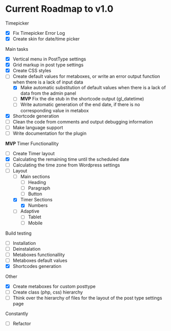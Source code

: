 # Current Roadmap to v1.0

Timepicker
- [x] Fix Timepicker Error Log
- [x] Create skin for date/time picker
  
Main tasks
- [x] Vertical menu in PostType settings
- [x] Grid markup in post type settings
- [x] Create CSS styles
- [ ] Create default values for metaboxes, or write an error output function when there is a lack of input data
  - [x] Make automatic substitution of default values when there is a lack of data from the admin panel
  - [ ] **MVP** Fix the die stub in the shortcode output (gl_datetime)
  - [ ] Write automatic generation of the end date, if there is no corresponding value in metabox
- [x] Shortcode generation
- [ ] Clean the code from comments and output debugging information
- [ ] Make language support
- [ ] Write documentation for the plugin

**MVP** Timer Functionallity
- [ ] Create Timer layout
- [x] Calculating the remaining time until the scheduled date
- [ ] Calculating the time zone from Wordpress settings
- [ ] Layout
  - [ ] Main sections
    - [ ] Heading
    - [ ] Paragraph
    - [ ] Button
  - [x] Timer Sections
    - [x] Numbers
  - [ ] Adaptive
    - [ ] Tablet
    - [ ] Mobile

Build testing
- [ ] Installation
- [ ] Deinstalation
- [ ] Metaboxes functionallity
- [ ] Metaboxes default values
- [x] Shortcodes generation

Other
- [x] Create metaboxes for custom posttype
- [ ] Create class (php, css) hierarchy
- [ ] Think over the hierarchy of files for the layout of the post type settings page

Constantly
- [ ] Refactor